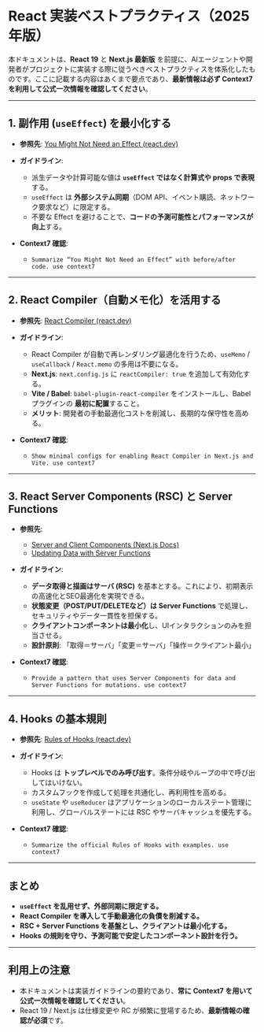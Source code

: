 # React 実装ベストプラクティス（2025年版）

本ドキュメントは、**React 19** と **Next.js 最新版** を前提に、AIエージェントや開発者がプロジェクトに実装する際に従うべきベストプラクティスを体系化したものです。ここに記載する内容はあくまで要点であり、**最新情報は必ず Context7 を利用して公式一次情報を確認してください**。

---

## 1. 副作用 (`useEffect`) を最小化する

* **参照先**: [You Might Not Need an Effect (react.dev)](https://react.dev/learn/you-might-not-need-an-effect)
* **ガイドライン**:

  * 派生データや計算可能な値は **`useEffect` ではなく計算式や props で表現**する。
  * `useEffect` は **外部システム同期**（DOM API、イベント購読、ネットワーク要求など）に限定する。
  * 不要な Effect を避けることで、**コードの予測可能性とパフォーマンスが向上**する。
* **Context7 確認**:

  * `Summarize “You Might Not Need an Effect” with before/after code. use context7`

---

## 2. React Compiler（自動メモ化）を活用する

* **参照先**: [React Compiler (react.dev)](https://react.dev/learn/react-compiler)
* **ガイドライン**:

  * React Compiler が自動で再レンダリング最適化を行うため、`useMemo` / `useCallback` / `React.memo` の多用は不要になる。
  * **Next.js**: `next.config.js` に `reactCompiler: true` を追加して有効化する。
  * **Vite / Babel**: `babel-plugin-react-compiler` をインストールし、Babel プラグインの **最初に配置**すること。
  * **メリット**: 開発者の手動最適化コストを削減し、長期的な保守性を高める。
* **Context7 確認**:

  * `Show minimal configs for enabling React Compiler in Next.js and Vite. use context7`

---

## 3. React Server Components (RSC) と Server Functions

* **参照先**:

  * [Server and Client Components (Next.js Docs)](https://nextjs.org/docs/app/building-your-application/rendering/server-and-client-components)
  * [Updating Data with Server Functions](https://nextjs.org/docs/app/building-your-application/data-fetching/server-actions)
* **ガイドライン**:

  * **データ取得と描画はサーバ (RSC)** を基本とする。これにより、初期表示の高速化とSEO最適化を実現できる。
  * **状態変更（POST/PUT/DELETEなど）は Server Functions** で処理し、セキュリティやデータ一貫性を担保する。
  * **クライアントコンポーネントは最小化**し、UIインタラクションのみを担当させる。
  * **設計原則**: 「取得＝サーバ」「変更＝サーバ」「操作＝クライアント最小」
* **Context7 確認**:

  * `Provide a pattern that uses Server Components for data and Server Functions for mutations. use context7`

---

## 4. Hooks の基本規則

* **参照先**: [Rules of Hooks (react.dev)](https://react.dev/reference/react/hooks#rules-of-hooks)
* **ガイドライン**:

  * Hooks は **トップレベルでのみ呼び出す**。条件分岐やループの中で呼び出してはいけない。
  * カスタムフックを作成して処理を共通化し、再利用性を高める。
  * `useState` や `useReducer` はアプリケーションのローカルステート管理に利用し、グローバルステートには RSC やサーバキャッシュを優先する。
* **Context7 確認**:

  * `Summarize the official Rules of Hooks with examples. use context7`

---

## まとめ

* **`useEffect` を乱用せず、外部同期に限定する。**
* **React Compiler を導入して手動最適化の負債を削減する。**
* **RSC + Server Functions を基盤とし、クライアントは最小化する。**
* **Hooks の規則を守り、予測可能で安定したコンポーネント設計を行う。**

---

## 利用上の注意

* 本ドキュメントは実装ガイドラインの要約であり、**常に Context7 を用いて公式一次情報を確認してください**。
* React 19 / Next.js は仕様変更や RC が頻繁に登場するため、**最新情報の確認が必須**です。
